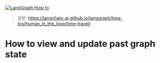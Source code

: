 [![LangGraph How to](https://img.shields.io/badge/LangGraph-How_to-yellow?logo=langgraph)](https://langchain-ai.github.io/langgraph/how-tos/)


> 원문: https://langchain-ai.github.io/langgraph/how-tos/human_in_the_loop/time-travel/


# How to view and update past graph state